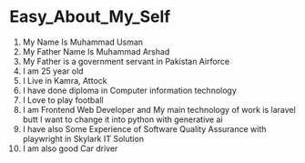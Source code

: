 # Easy_About_My_Self

1. My Name Is Muhammad Usman
2. My Father Name Is Muhammad Arshad
3. My Father is a government servant in Pakistan Airforce
4. I am 25 year old
5. I Live in Kamra, Attock
6. I have done diploma in Computer information technology
7. I Love to play football
8. I am Frontend Web Developer and My main technology of work is laravel butt I want to change it into python with generative ai
9. I have also Some Experience of Software Quality Assurance with playwright in Skylark IT Solution
10. I am also good Car driver